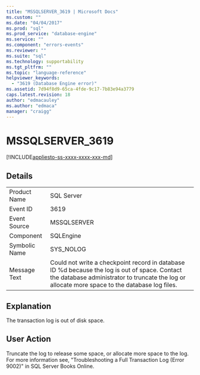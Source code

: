```yaml
---
title: "MSSQLSERVER_3619 | Microsoft Docs"
ms.custom: ""
ms.date: "04/04/2017"
ms.prod: "sql"
ms.prod_service: "database-engine"
ms.service: ""
ms.component: "errors-events"
ms.reviewer: ""
ms.suite: "sql"
ms.technology: supportability
ms.tgt_pltfrm: ""
ms.topic: "language-reference"
helpviewer_keywords: 
  - "3619 (Database Engine error)"
ms.assetid: 7d94f8d9-65ca-4fde-9c17-7b83e94a3779
caps.latest.revision: 18
author: "edmacauley"
ms.author: "edmaca"
manager: "craigg"
---
```

# MSSQLSERVER_3619
[!INCLUDE[appliesto-ss-xxxx-xxxx-xxx-md](../../includes/appliesto-ss-xxxx-xxxx-xxx-md.md)]
  
## Details  
  
|||  
|-|-|  
|Product Name|SQL Server|  
|Event ID|3619|  
|Event Source|MSSQLSERVER|  
|Component|SQLEngine|  
|Symbolic Name|SYS_NOLOG|  
|Message Text|Could not write a checkpoint record in database ID %d because the log is out of space. Contact the database administrator to truncate the log or allocate more space to the database log files.|  
  
## Explanation  
The transaction log is out of disk space.  
  
## User Action  
Truncate the log to release some space, or allocate more space to the log. For more information see, "Troubleshooting a Full Transaction Log (Error 9002)" in SQL Server Books Online.  
  
